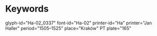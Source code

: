# Keywords
glyph-id="Ha-02_0337"
font-id="Ha-02"
printer-id="Ha"
printer="Jan Haller"
period="1505–1525"
place="Kraków"
PT plate="165"
